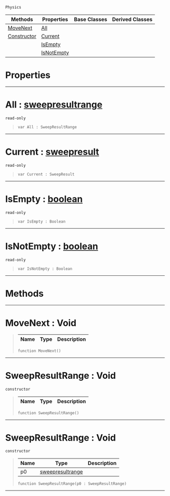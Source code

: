  `Physics`

|Methods|Properties|Base Classes|Derived Classes|
|---|---|---|---|
|[ MoveNext](https://github.com/zeroengineteam/ZeroDocs/blob/master/code_reference/class_reference/sweepresultrange.markdown#movenext-void)|[ All](https://github.com/zeroengineteam/ZeroDocs/blob/master/code_reference/class_reference/sweepresultrange.markdown#all-zero-engine-document)| | |
|[ Constructor](https://github.com/zeroengineteam/ZeroDocs/blob/master/code_reference/class_reference/sweepresultrange.markdown#sweepresultrange-void)|[ Current](https://github.com/zeroengineteam/ZeroDocs/blob/master/code_reference/class_reference/sweepresultrange.markdown#current-zero-engine-docu)| | |
| |[ IsEmpty](https://github.com/zeroengineteam/ZeroDocs/blob/master/code_reference/class_reference/sweepresultrange.markdown#isempty-zero-engine-docu)| | |
| |[ IsNotEmpty](https://github.com/zeroengineteam/ZeroDocs/blob/master/code_reference/class_reference/sweepresultrange.markdown#isnotempty-zero-engine-d)| | |


 #  Properties


---  
 #  All : [sweepresultrange](https://github.com/zeroengineteam/ZeroDocs/blob/master/code_reference/class_reference/sweepresultrange.markdown)

 `read-only`

> 
> ``` lang=cpp, name=Zilch
> var All : SweepResultRange


---  
 #  Current : [sweepresult](https://github.com/zeroengineteam/ZeroDocs/blob/master/code_reference/class_reference/sweepresult.markdown)

 `read-only`

> 
> ``` lang=cpp, name=Zilch
> var Current : SweepResult


---  
 #  IsEmpty : [boolean](https://github.com/zeroengineteam/ZeroDocs/blob/master/code_reference/zilch_base_types/boolean.markdown)

 `read-only`

> 
> ``` lang=cpp, name=Zilch
> var IsEmpty : Boolean


---  
 #  IsNotEmpty : [boolean](https://github.com/zeroengineteam/ZeroDocs/blob/master/code_reference/zilch_base_types/boolean.markdown)

 `read-only`

> 
> ``` lang=cpp, name=Zilch
> var IsNotEmpty : Boolean


---  
 #  Methods


---  
 #  MoveNext : Void

> 
> |Name|Type|Description|
> |---|---|---|
> ``` lang=cpp, name=Zilch
> function MoveNext()
> ``` 


---  
 #  SweepResultRange : Void

 `constructor`

> 
> |Name|Type|Description|
> |---|---|---|
> ``` lang=cpp, name=Zilch
> function SweepResultRange()
> ``` 


---  
 #  SweepResultRange : Void

 `constructor`

> 
> |Name|Type|Description|
> |---|---|---|
> |p0|[sweepresultrange](https://github.com/zeroengineteam/ZeroDocs/blob/master/code_reference/class_reference/sweepresultrange.markdown)| |
> ``` lang=cpp, name=Zilch
> function SweepResultRange(p0 : SweepResultRange)
> ``` 


---  
 

 